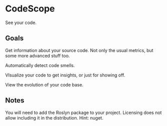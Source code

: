 CodeScope
=========

See your code.

Goals
-----

Get information about your source code. Not only the usual metrics, but some more advanced stuff too.

Automatically detect code smells.

VIsualize your code to get insights, or just for showing off.

View the evolution of your code base.

Notes
-----

You will need to add the Roslyn package to your project. Licensing does not allow including it in the distribution. Hint: nuget.
